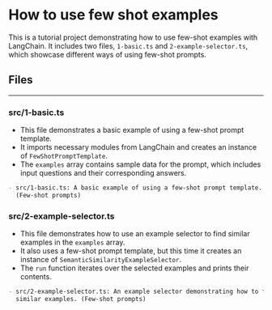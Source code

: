 # How to use few shot examples

This is a tutorial project demonstrating how to use few-shot examples with
LangChain. It includes two files, `1-basic.ts` and
`2-example-selector.ts`, which showcase different ways of using few-shot
prompts.

## Files

---

### src/1-basic.ts

- This file demonstrates a basic example of using a few-shot prompt
  template.
- It imports necessary modules from LangChain and creates an instance of
  `FewShotPromptTemplate`.
- The `examples` array contains sample data for the prompt, which
  includes input questions and their corresponding answers.

```markdown
- src/1-basic.ts: A basic example of using a few-shot prompt template.
  (Few-shot prompts)
```

### src/2-example-selector.ts

- This file demonstrates how to use an example selector to find similar
  examples in the `examples` array.
- It also uses a few-shot prompt template, but this time it creates an
  instance of `SemanticSimilarityExampleSelector`.
- The `run` function iterates over the selected examples and prints
  their contents.

```markdown
- src/2-example-selector.ts: An example selector demonstrating how to find
  similar examples. (Few-shot prompts)
```
